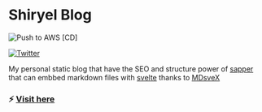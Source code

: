 # Shiryel Blog

![Push to AWS [CD]](https://github.com/shiryel/shiryel_blog/workflows/Push%20to%20AWS%20%5BCD%5D/badge.svg)

[![Twitter](https://img.shields.io/twitter/follow/shiryel_.svg?style=social)](https://twitter.com/shiryel_)

My personal static blog that have the SEO and structure power of [sapper](https://sapper.svelte.dev/) that can embbed markdown files with [svelte](https://svelte.dev/) thanks to [MDsveX](https://github.com/pngwn/MDsveX)

### :zap: [Visit here](https://www.blog.shiryel.com/)
